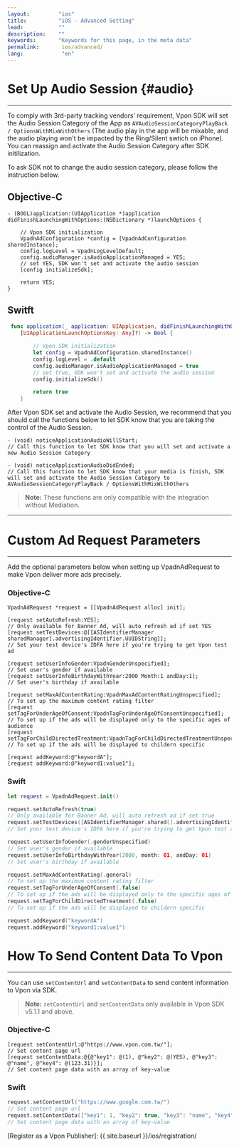 ```yaml
---
layout:         "ios"
title:          "iOS - Advanced Setting"
lead:           ""
description:    ""
keywords:       "Keywords for this page, in the meta data"
permalink:       ios/advanced/
lang:            "en"
---
```


# Set Up Audio Session {#audio}
---
To comply with 3rd-party tracking vendors' requirement, Vpon SDK will set the Audio Session Category of the App as `AVAudioSessionCategoryPlayBack / OptionsWithMixWithOthers` (The audio play in the app will be mixable, and the audio playing won't be impacted by the Ring/Silent swtich on iPhone). You can reassign and activate the Audio Session Category after SDK initilization.


To ask SDK not to change the audio session category, please follow the instruction below.

## Objective-C

```objc
- (BOOL)application:(UIApplication *)application didFinishLaunchingWithOptions:(NSDictionary *)launchOptions {

    // Vpon SDK initialization
    VpadnAdConfiguration *config = [VpadnAdConfiguration sharedInstance];
    config.logLevel = VpadnLogLevelDefault;
    config.audioManager.isAudioApplicationManaged = YES;
    // set YES, SDK won't set and activate the audio session
    [config initializeSdk];

    return YES;
}
```

## Switft

```swift
 func application(_ application: UIApplication, didFinishLaunchingWithOptions launchOptions:      
    [UIApplicationLaunchOptionsKey: Any]?) -> Bool {

        // Vpon SDK initialization
        let config = VpadnAdConfiguration.sharedInstance()
        config.logLevel = .default
        config.audioManager.isAudioApplicationManaged = true
        // set true, SDK won't set and activate the audio session
        config.initializeSdk()

        return true
    }
```

After Vpon SDK set and activate the Audio Session, we recommend that you should call the functions below to let SDK know that you are taking the control of the Audio Session. 

```objc
- (void) noticeApplicationAudioWillStart;
// Call this function to let SDK know that you will set and activate a new Audio Session Category

- (void) noticeApplicationAudioDidEnded;
// Call this function to let SDK know that your media is finish, SDK will set and activate the Audio Session Category to AVAudioSessionCategoryPlayBack / OptionsWithMixWithOthers
```

>**Note:** These functions are only compatible with the integration without Mediation.



---
# Custom Ad Request Parameters
---
Add the optional parameters below when setting up VpadnAdRequest to make Vpon deliver more ads precisely.

### Objective-C

```objc
VpadnAdRequest *request = [[VpadnAdRequest alloc] init];

[request setAutoRefresh:YES];
// Only available for Banner Ad, will auto refresh ad if set YES
[request setTestDevices:@[[ASIdentifierManager sharedManager].advertisingIdentifier.UUIDString]];
// Set your test device's IDFA here if you're trying to get Vpon test ad

[request setUserInfoGender:VpadnGenderUnspecified];
// Set user's gender if available
[request setUserInfoBirthdayWithYear:2000 Month:1 andDay:1];
// Set user's birthday if available

[request setMaxAdContentRating:VpadnMaxAdContentRatingUnspecified];
// To set up the maximum content rating filter
[request setTagForUnderAgeOfConsent:VpadnTagForUnderAgeOfConsentUnspecified];
// To set up if the ads will be displayed only to the specific ages of audience
[request setTagForChildDirectedTreatment:VpadnTagForChildDirectedTreatmentUnspecified];
// To set up if the ads will be displayed to childern specific

[request addKeyword:@"keywordA"];
[request addKeyword:@"keyword1:value1"];
```

### Swift

```swift
let request = VpadnAdRequest.init()

request.setAutoRefresh(true)
// Only available for Banner Ad, will auto refresh ad if set true
request.setTestDevices([ASIdentifierManager.shared().advertisingIdentifier.uuidString])
// Set your test device's IDFA here if you're trying to get Vpon test ad

request.setUserInfoGender(.genderUnspecified)
// Set user's gender if available
request.setUserInfoBirthdayWithYear(2000, month: 01, andDay: 01)
// Set user's birthday if available

request.setMaxAdContentRating(.general)
// To set up the maximum content rating filter
request.setTagForUnderAgeOfConsent(.false)
// To set up if the ads will be displayed only to the specific ages of audience
request.setTagForChildDirectedTreatment(.false)
// To set up if the ads will be displayed to childern specific

request.addKeyword("keywordA")
request.addKeyword("keyword1:value1")
```


# How To Send Content Data To Vpon
---
You can use `setContentUrl` and `setContentData` to send content information to Vpon via SDK.

>**Note:** `setContentUrl` and `setContentData` only available in Vpon SDK v5.1.1 and above.


### Objective-C

```objc
[request setContentUrl:@"https://www.vpon.com.tw/"];
// Set content page url
[request setContentData:@{@"key1": @(1), @"key2": @(YES), @"key3": @"name", @"key4": @(123.31)}];
// Set content page data with an array of key-value
```

### Swift

```swift
request.setContentUrl("https://www.google.com.tw/")
// Set content page url
request.setContentData(["key1": 1, "key2": true, "key3": "name", "key4": 123.31]) 
// Set content page data with an array of key-value
```

<!-- >**Note:** Please refer to the reference below for the description of specific custom parameters -->

<!-- 需要以下參數的 defination -->
<!-- 
## MaxAdContentRating

|Constant|Description|
|:------|:---------|
|MAX_AD_CONTENT_RATING_G||
|MAX_AD_CONTENT_RATING_PG||
|MAX_AD_CONTENT_RATING_T||
|MAX_AD_CONTENT_RATING_MA||
|MAX_AD_CONTENT_RATING_UNSPECIFIED|Default value|

## TagForUnderAgeOfConsent

|Constant|Description|
|:------|:---------|
|TAG_FOR_UNDER_AGE_OF_CONSENT_TRUE||
|TAG_FOR_UNDER_AGE_OF_CONSENT_FALSE|
|TAG_FOR_UNDER_AGE_OF_CONSENT_UNSPECIFIED|Default value|

## TagForChildDirectedTreatment

|Constant|Description|
|:------|:---------|
|TAG_FOR_CHILD_DIRECTED_TREATMENT_TRUE||
|TAG_FOR_CHILD_DIRECTED_TREATMENT_FALSE||
|TAG_FOR_CHILD_DIRECTED_TREATMENT_UNSPECIFIED|Default value| -->

<!-- # Corona User
---
1. Please refer to [Vpon Web SDK Integration Guide]({{site.baseurl}}/web/) to prepare a HTML file with ad request
2. Load the HTML file in WebView, for example, webView:request("localfile.html", system.ResourceDirectory)

> **Note:** To know more about Corona, please refer to [Corona Document](http://docs.coronalabs.com/api/library/native/newWebView.html) -->

[Register as a Vpon Publisher]: {{ site.baseurl }}/ios/registration/